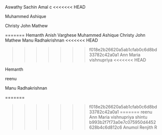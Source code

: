 ﻿
Aswathy
Sachin 
Amal c
<<<<<<< HEAD

Muhammed Ashique

Christy John Mathew

=======
Hemanth
Anish Varghese
Muhammed Ashique
Christy John Mathew
Manu Radhakrishnan
<<<<<<< HEAD
>>>>>>> f018e2b26620a5ab1cfab0c6d8bd33782c42a0a1
Ann Maria
vishnupriya
<<<<<<< HEAD


Hemanth 

reenu

Manu Radhakrishnan


=======
>>>>>>> f018e2b26620a5ab1cfab0c6d8bd33782c42a0a1
=======
reenu
Ann Maria
vishnupriya
shintu
>>>>>>> b993b2f7f73a0e7c075950d4452628b4c6d812c6
Anumol
Renjith R

